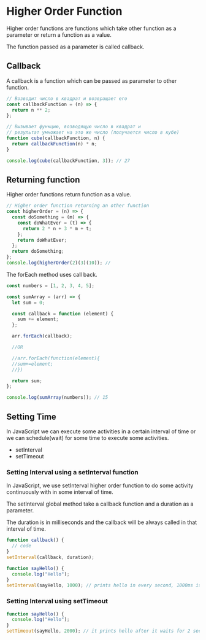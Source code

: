 # Higher Order Function

Higher order functions are functions which take other function as a parameter or return a function as a value.

The function passed as a parameter is called callback.

## Callback

A callback is a function which can be passed as parameter to other function.

```js
// Возводит число в квадрат и возвращает его
const callbackFunction = (n) => {
  return n ** 2;
};

// Вызывает функцию, возводящую число в квадрат и
// результат умножает на это же число (получается число в кубе)
function cube(callbackFunction, n) {
  return callbackFunction(n) * n;
}

console.log(cube(callbackFunction, 3)); // 27
```

## Returning function

Higher order functions return function as a value.

```js
// Higher order function returning an other function
const higherOrder = (n) => {
  const doSomething = (m) => {
    const doWhatEver = (t) => {
      return 2 * n + 3 * m + t;
    };
    return doWhatEver;
  };
  return doSomething;
};
console.log(higherOrder(2)(3)(10)); //
```

The forEach method uses call back.

```js
const numbers = [1, 2, 3, 4, 5];

const sumArray = (arr) => {
  let sum = 0;

  const callback = function (element) {
    sum += element;
  };

  arr.forEach(callback);

  //OR

  //arr.forEach(function(element){
  //sum+=element;
  //})

  return sum;
};

console.log(sumArray(numbers)); // 15
```

## Setting Time

In JavaScript we can execute some activities in a certain interval of time or we can schedule(wait) for some time to execute some activities.

- setInterval
- setTimeout

### Setting Interval using a setInterval function

In JavaScript, we use setInterval higher order function to do some activity continuously with in some interval of time.

The setInterval global method take a callback function and a duration as a parameter.

The duration is in milliseconds and the callback will be always called in that interval of time.

```js
function callback() {
  // code
}
setInterval(callback, duration);
```

```js
function sayHello() {
  console.log("Hello");
}
setInterval(sayHello, 1000); // prints hello in every second, 1000ms is 1s
```

### Setting Interval using setTimeout

```js
function sayHello() {
  console.log("Hello");
}
setTimeout(sayHello, 2000); // it prints hello after it waits for 2 seconds.
```
